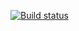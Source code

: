 [![Build status](https://ci.appveyor.com/api/projects/status/2709snpo0jadde2g?svg=true)](https://ci.appveyor.com/project/Shredder988/api-ci2-0)
